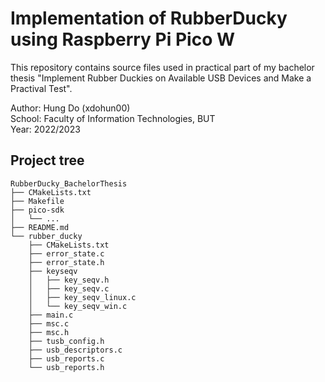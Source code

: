 # Implementation of RubberDucky using Raspberry Pi Pico W
This repository contains source files used in practical part of my bachelor thesis
"Implement Rubber Duckies on Available USB Devices and Make a Practival Test".  

Author: Hung Do (xdohun00)  
School: Faculty of Information Technologies, BUT  
Year: 2022/2023  

## Project tree
```
RubberDucky_BachelorThesis
├── CMakeLists.txt
├── Makefile
├── pico-sdk
│   └── ...
├── README.md
└── rubber_ducky
    ├── CMakeLists.txt
    ├── error_state.c
    ├── error_state.h
    ├── keyseqv
    │   ├── key_seqv.h
    │   ├── key_seqv.c
    │   ├── key_seqv_linux.c
    │   └── key_seqv_win.c
    ├── main.c
    ├── msc.c
    ├── msc.h
    ├── tusb_config.h
    ├── usb_descriptors.c
    ├── usb_reports.c
    └── usb_reports.h
```
